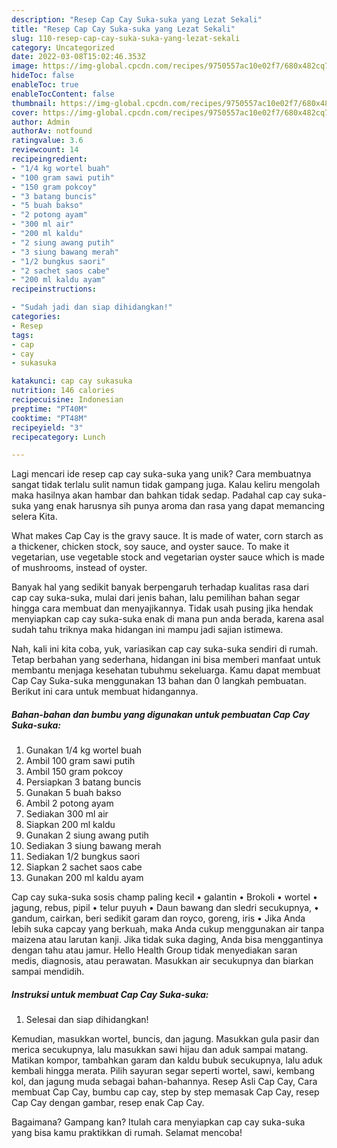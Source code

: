 ```yaml
---
description: "Resep Cap Cay Suka-suka yang Lezat Sekali"
title: "Resep Cap Cay Suka-suka yang Lezat Sekali"
slug: 110-resep-cap-cay-suka-suka-yang-lezat-sekali
category: Uncategorized
date: 2022-03-08T15:02:46.353Z
image: https://img-global.cpcdn.com/recipes/9750557ac10e02f7/680x482cq70/cap-cay-suka-suka-foto-resep-utama.jpg
hideToc: false
enableToc: true
enableTocContent: false
thumbnail: https://img-global.cpcdn.com/recipes/9750557ac10e02f7/680x482cq70/cap-cay-suka-suka-foto-resep-utama.jpg
cover: https://img-global.cpcdn.com/recipes/9750557ac10e02f7/680x482cq70/cap-cay-suka-suka-foto-resep-utama.jpg
author: Admin
authorAv: notfound
ratingvalue: 3.6
reviewcount: 14
recipeingredient:
- "1/4 kg wortel buah"
- "100 gram sawi putih"
- "150 gram pokcoy"
- "3 batang buncis"
- "5 buah bakso"
- "2 potong ayam"
- "300 ml air"
- "200 ml kaldu"
- "2 siung awang putih"
- "3 siung bawang merah"
- "1/2 bungkus saori"
- "2 sachet saos cabe"
- "200 ml kaldu ayam"
recipeinstructions:

- "Sudah jadi dan siap dihidangkan!"
categories:
- Resep
tags:
- cap
- cay
- sukasuka

katakunci: cap cay sukasuka 
nutrition: 146 calories
recipecuisine: Indonesian
preptime: "PT40M"
cooktime: "PT48M"
recipeyield: "3"
recipecategory: Lunch

---
```





Lagi mencari ide resep cap cay suka-suka yang unik? Cara membuatnya sangat tidak terlalu sulit namun tidak gampang juga. Kalau keliru mengolah maka hasilnya akan hambar dan bahkan tidak sedap. Padahal cap cay suka-suka yang enak harusnya sih punya aroma dan rasa yang dapat memancing selera Kita.





What makes Cap Cay is the gravy sauce. It is made of water, corn starch as a thickener, chicken stock, soy sauce, and oyster sauce. To make it vegetarian, use vegetable stock and vegetarian oyster sauce which is made of mushrooms, instead of oyster.

Banyak hal yang sedikit banyak berpengaruh terhadap kualitas rasa dari cap cay suka-suka, mulai dari jenis bahan, lalu pemilihan bahan segar hingga cara membuat dan menyajikannya. Tidak usah pusing jika hendak menyiapkan cap cay suka-suka enak di mana pun anda berada, karena asal sudah tahu triknya maka hidangan ini mampu jadi sajian istimewa.






Nah, kali ini kita coba, yuk, variasikan cap cay suka-suka sendiri di rumah. Tetap berbahan yang sederhana, hidangan ini bisa memberi manfaat untuk membantu menjaga kesehatan tubuhmu sekeluarga. Kamu dapat membuat Cap Cay Suka-suka menggunakan 13 bahan dan 0 langkah pembuatan. Berikut ini cara untuk membuat hidangannya.

<!--inarticleads1-->

##### Bahan-bahan dan bumbu yang digunakan untuk pembuatan Cap Cay Suka-suka:

1. Gunakan 1/4 kg wortel buah
1. Ambil 100 gram sawi putih
1. Ambil 150 gram pokcoy
1. Persiapkan 3 batang buncis
1. Gunakan 5 buah bakso
1. Ambil 2 potong ayam
1. Sediakan 300 ml air
1. Siapkan 200 ml kaldu
1. Gunakan 2 siung awang putih
1. Sediakan 3 siung bawang merah
1. Sediakan 1/2 bungkus saori
1. Siapkan 2 sachet saos cabe
1. Gunakan 200 ml kaldu ayam


Cap cay suka-suka sosis champ paling kecil • galantin • Brokoli • wortel • jagung, rebus, pipil • telur puyuh • Daun bawang dan sledri secukupnya, • gandum, cairkan, beri sedikit garam dan royco, goreng, iris • Jika Anda lebih suka capcay yang berkuah, maka Anda cukup menggunakan air tanpa maizena atau larutan kanji. Jika tidak suka daging, Anda bisa menggantinya dengan tahu atau jamur. Hello Health Group tidak menyediakan saran medis, diagnosis, atau perawatan. Masukkan air secukupnya dan biarkan sampai mendidih. 

<!--inarticleads2-->

##### Instruksi untuk membuat Cap Cay Suka-suka:


1. Selesai dan siap dihidangkan!

Kemudian, masukkan wortel, buncis, dan jagung. Masukkan gula pasir dan merica secukupnya, lalu masukkan sawi hijau dan aduk sampai matang. Matikan kompor, tambahkan garam dan kaldu bubuk secukupnya, lalu aduk kembali hingga merata. Pilih sayuran segar seperti wortel, sawi, kembang kol, dan jagung muda sebagai bahan-bahannya. Resep Asli Cap Cay, Cara membuat Cap Cay, bumbu cap cay, step by step memasak Cap Cay, resep Cap Cay dengan gambar, resep enak Cap Cay. 

Bagaimana? Gampang kan? Itulah cara menyiapkan cap cay suka-suka yang bisa kamu praktikkan di rumah. Selamat mencoba!
